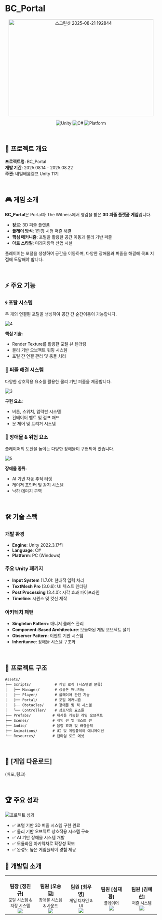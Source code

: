 # BC_Portal
<div align="center">
<!-- 프로젝트 대표 이미지 자리 -->
<img width="480" height="320" alt="스크린샷 2025-08-21 192844" src="https://github.com/user-attachments/assets/2658dd41-57f0-4a71-a37e-8afb9353e1e9" />
  
![Unity](https://img.shields.io/badge/Unity-2022.3.17f1-blue)
![C#](https://img.shields.io/badge/C%23-239120?style=flat&logo=c-sharp&logoColor=white)
![Platform](https://img.shields.io/badge/Platform-PC-lightgrey)
</div>

<br>

## 📖 프로젝트 개요

**프로젝트명**: BC_Portal  
**개발 기간**: 2025.08.14 - 2025.08.22  
**주관**: 내일배움캠프 Unity 11기

<br>

## 🎮 게임 소개

**BC_Portal**은 Portal과 The Witness에서 영감을 받은 **3D 퍼즐 플랫폼 게임**입니다.

- **장르**: 3D 퍼즐 플랫폼
- **플레이 방식**: 1인칭 시점 퍼즐 해결
- **핵심 메커니즘**: 포털을 활용한 공간 이동과 물리 기반 퍼즐
- **아트 스타일**: 미래지향적 산업 시설

플레이어는 포털을 생성하여 공간을 이동하며, 다양한 장애물과 퍼즐을 해결해 목표 지점에 도달해야 합니다.

<br>

## ⚡ 주요 기능

### 🌀 포탈 시스템
두 개의 연결된 포탈을 생성하여 공간 간 순간이동이 가능합니다.

![4](https://github.com/user-attachments/assets/af0504af-e3aa-4c9e-9c3d-c2df973337c2)


**핵심 기술**:
- Render Texture를 활용한 포털 뷰 렌더링
- 물리 기반 오브젝트 워핑 시스템
- 포털 간 연결 관리 및 충돌 처리

### 🎯 퍼즐 해결 시스템
다양한 상호작용 요소를 활용한 물리 기반 퍼즐을 제공합니다.

![3](https://github.com/user-attachments/assets/e83908d4-d50f-4019-b5ae-4894458fa9a3)


**구현 요소**:
- 버튼, 스위치, 압력판 시스템
- 컨베이어 벨트 및 점프 패드
- 문 제어 및 트리거 시스템

### 🚨 장애물 & 위험 요소
플레이어의 도전을 높이는 다양한 장애물이 구현되어 있습니다.

![5](https://github.com/user-attachments/assets/ca6f5ca1-27e0-4bf4-8e14-fe34f7c0a981)


**장애물 종류**:
- AI 기반 자동 추적 터렛
- 레이저 포인터 및 감지 시스템
- 낙하 데미지 구역

<br>

## 🛠️ 기술 스택

### 개발 환경
- **Engine**: Unity 2022.3.17f1
- **Language**: C#
- **Platform**: PC (Windows)

### 주요 Unity 패키지
- **Input System** (1.7.0): 현대적 입력 처리
- **TextMesh Pro** (3.0.6): UI 텍스트 렌더링
- **Post Processing** (3.4.0): 시각 효과 파이프라인
- **Timeline**: 시퀀스 및 컷신 제작

### 아키텍처 패턴
- **Singleton Pattern**: 매니저 클래스 관리
- **Component-Based Architecture**: 모듈화된 게임 오브젝트 설계
- **Observer Pattern**: 이벤트 기반 시스템
- **Inheritance**: 장애물 시스템 구조화

<br>

## 📁 프로젝트 구조

```
Assets/
├── Scripts/           # 게임 로직 (시스템별 분류)
│   ├── Manager/       # 싱글톤 매니저들
│   ├── Player/        # 플레이어 관련 기능
│   ├── Portal/        # 포털 메커니즘
│   ├── Obstacles/     # 장애물 및 적 시스템
│   └── Controller/    # 상호작용 요소들
├── Prefabs/          # 재사용 가능한 게임 오브젝트
├── Scenes/           # 게임 씬 및 테스트 씬
├── Audio/            # 음향 효과 및 배경음악
├── Animations/       # UI 및 게임플레이 애니메이션
└── Resources/        # 런타임 로드 에셋
```

<br>

## 💾 [게임 다운로드]
(배포_링크)

<br>

## 🏆 주요 성과

<!-- 성과 이미지나 통계 자리 -->
![프로젝트 성과](이미지_경로)

- ✅ 포털 기반 3D 퍼즐 시스템 구현 완료
- ✅ 물리 기반 오브젝트 상호작용 시스템 구축
- ✅ AI 기반 장애물 시스템 개발
- ✅ 모듈화된 아키텍처로 확장성 확보
- ✅ 완성도 높은 게임플레이 경험 제공

## 👥 개발팀 소개

<table align="center">
  <tr>
    <td align="center" width="200px">
      <br/>
      <b>팀장 [정진규]</b>
      <br/>
      <sub>포탈 시스템 & 저장 시스템</sub>
      <br/>
      <a href="https://github.com/Hira7388">
        <img src="https://img.shields.io/badge/GitHub-181717?style=flat&logo=github&logoColor=white"/>
      </a>
    </td>
    <td align="center" width="200px">
      <br/>
      <b>팀원 [오승엽]</b>
      <br/>
      <sub>장애물 시스템 & 사운드</sub>
      <br/>
      <a href="https://github.com/Cae1umBlue">
        <img src="https://img.shields.io/badge/GitHub-181717?style=flat&logo=github&logoColor=white"/>
      </a>
    </td>
    <td align="center" width="200px">
      <br/>
      <b>팀원 [최우영]</b>
      <br/>
      <sub>게임 디자인 & UI</sub>
      <br/>
      <a href="https://github.com/wooyoung-1">
        <img src="https://img.shields.io/badge/GitHub-181717?style=flat&logo=github&logoColor=white"/>
      </a>
    </td>
    <td align="center" width="200px">
      <br/>
      <b>팀원 [심재환]</b>
      <br/>
      <sub>플레이어</sub>
      <br/>
      <a href="https://github.com/smjawhn">
        <img src="https://img.shields.io/badge/GitHub-181717?style=flat&logo=github&logoColor=white"/>
      </a>
    </td>
    <td align="center" width="200px">
      <br/>
      <b>팀원 [김예찬]</b>
      <br/>
      <sub>퍼즐 시스템</sub>
      <br/>
      <a href="https://github.com/YCK1204">
        <img src="https://img.shields.io/badge/GitHub-181717?style=flat&logo=github&logoColor=white"/>
      </a>
    </td>
  </tr>
</table>
